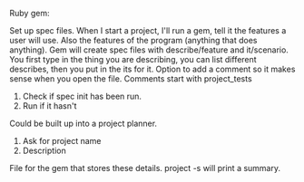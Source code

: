 Ruby gem:

Set up spec files. When I start a project, I'll run a gem, tell it the features a user will use. Also the features of the program \(anything that does anything\). Gem will create spec files with describe/feature and it/scenario. You first type in the thing you are describing, you can list different describes, then you put in the its for it. Option to add a comment so it makes sense when you open the file. Comments start with project\_tests

1. Check if spec init has been run.
2. Run if it hasn't 

Could be built up into a project planner.

1. Ask for project name
2. Description

File for the gem that stores these details. project -s will print a summary.



